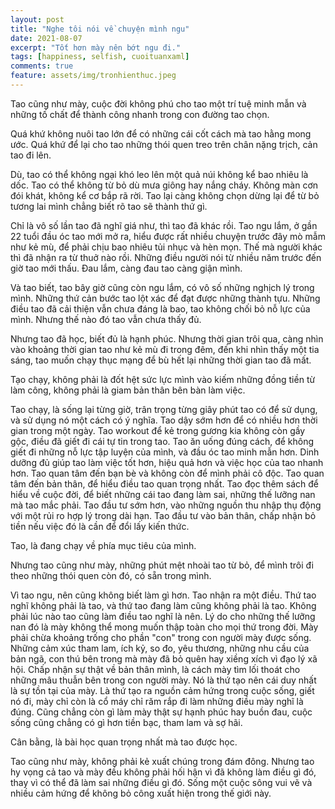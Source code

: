 ```yaml
---
layout: post
title: "Nghe tôi nói về chuyện mình ngu"
date: 2021-08-07
excerpt: "Tốt hơn mày nên bớt ngu đi."
tags: [happiness, selfish, cuoituanxaml]
comments: true
feature: assets/img/tronhienthuc.jpeg
---
```


Tao cũng như mày, cuộc đời không phú cho tao một trí tuệ minh mẫn và những tố chất để thành công nhanh trong con đường tao chọn. 
 
Quá khứ không nuôi tao lớn để có những cái cốt cách mà tao hằng mong ước. Quá khứ để lại cho tao những thói quen treo trên chân nặng trịch, cản tao đi lên.
 
Dù, tao có thể không ngại khó leo lên một quả núi không kể bao nhiêu là dốc. Tao có thể không từ bỏ dù mưa giông hay nắng cháy. Không màn cơn đói khát, không kể cơ bắp rã rời. Tao lại càng không chọn dừng lại để từ bỏ tương lai mình chẳng biết rõ tao sẽ thành thứ gì.
 
Chỉ là vô số lần tao đã nghĩ giá như, thì tao đã khác rồi. Tao ngu lắm, ở gần 22 tuổi đầu óc tao mới mở ra, hiểu được rất nhiều chuyện trước đây mò mẫm như kẻ mù, để phải chịu bao nhiêu tủi nhục và hèn mọn. Thế mà người khác thì đã nhận ra từ thuở nào rồi. Những điều người nói từ nhiều năm trước đến giờ tao mới thấu. Đau lắm, càng đau tao càng giận mình.
 
Và tao biết, tao bây giờ cũng còn ngu lắm, có vô số những nghịch lý trong mình. Những thứ cản bước tao lột xác để đạt được những thành tựu. Những điều tao đã cải thiện vẫn chưa đáng là bao, tao không chối bỏ nỗ lực của mình. Nhưng thế nào đó tao vẫn chưa thấy đủ.
 
Nhưng tao đã học, biết đủ là hạnh phúc. Nhưng thời gian trôi qua, càng nhìn vào khoảng thời gian tao như kẻ mù đi trong đêm, đến khi nhìn thấy một tia sáng, tao muốn chạy thục mạng để bù hết lại những thời gian tao đã mất. 
 
Tạo chạy, không phải là đốt hệt sức lực mình vào kiếm những đồng tiền từ làm công, không phải là giam bản thân bên bàn làm việc.
 
Tao chạy, là sống lại từng giờ, trân trọng từng giây phút tao có để sử dụng, và sử dụng nó một cách có ý nghĩa. Tao dậy sớm hơn để có nhiều hơn thời gian trong một ngày. Tao workout để kẻ trong gương kia không còn gầy gộc, điều đã giết đi cái tự tin trong tao. Tao ăn uống đúng cách, để không giết đi những nỗ lực tập luyện của mình, và đầu óc tao minh mẫn hơn. Dinh dưỡng đủ giúp tao làm việc tốt hơn, hiệu quả hơn và việc học của tao nhanh hơn. Tao quan tâm đến bạn bè và không còn để mình phải cô độc. Tao quan tâm đến bản thân, để hiểu điều tao quan trọng nhất. Tao đọc thêm sách để hiểu về cuộc đời, để biết những cái tao đang làm sai, những thế lưỡng nan mà tao mắc phải. Tao đầu tư sớm hơn, vào những nguồn thu nhập thụ động với một rủi ro hợp lý trong dài hạn. Tao đầu tư vào bản thân, chấp nhận bỏ tiền nếu việc đó là cần để đổi lấy kiến thức. 
 
Tao, là đang chạy về phía mục tiêu của mình.
 
Nhưng tao cũng như mày, những phút mệt nhoài tao từ bỏ, để mình trôi đi theo những thói quen còn đó, có sẵn trong mình. 
 
Vì tao ngu, nên cũng không biết làm gì hơn. Tao nhận ra một điều. Thứ tao nghĩ không phải là tao, và thứ tao đang làm cũng không phải là tao. Không phải lúc nào tao cũng làm điều tao nghĩ là nên. Lý do cho những thế lưỡng nan đó là mày không thể mong muốn thập toàn cho mọi thứ trong đời. Mày phải chừa khoảng trống cho phần "con" trong con người mày được sống. Những cảm xúc tham lam, ích kỷ, so đo, yêu thương, những nhu cầu của bản ngã, con thú bên trong mà mày đã bỏ quên hay xiềng xích vì đạo lý xã hội. Chấp nhận sự thật về bản thân mình, là cách mày tìm lối thoát cho những mâu thuẫn bên trong con người mày. Nó là thứ tạo nên cái duy nhất là sự tồn tại của mày. Là thứ tạo ra nguồn cảm hứng trong cuộc sống, giết nó đi, mày chỉ còn là cổ máy chỉ răm rắp đi làm những điều mày nghĩ là đúng. Cũng chẳng còn gì làm mày thật sự hạnh phúc hay buồn đau, cuộc sống cũng chẳng có gì hơn tiền bạc, tham lam và sợ hãi.
 
Cân bằng, là bài học quan trọng nhất mà tao được học.

Tao cũng như mày, không phải kẻ xuất chúng trong đám đông. Nhưng tao hy vọng cả tao và mày đều không phải hối hận vì đã không làm điều gì đó, thay vì có thể đã làm sai những điều gì đó. Sống một cuộc sông vui vẽ và nhiều cảm hứng để không bỏ công xuất hiện trong thế giới này.
 

 
